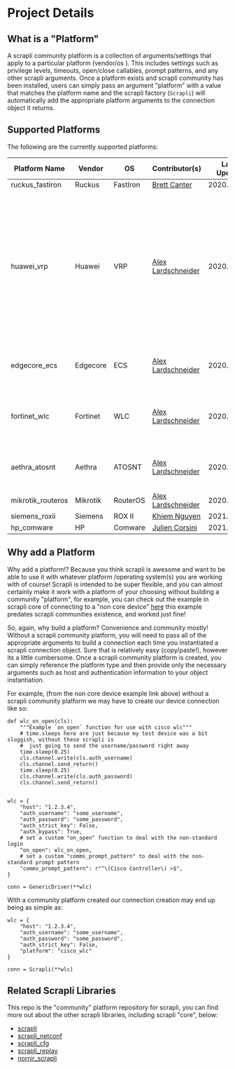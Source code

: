 # Project Details


## What is a "Platform"

A scrapli community platform is a collection of arguments/settings that apply to a particular platform (vendor/os
). This includes settings such as privilege levels, timeouts, open/close callables, prompt patterns, and any other
 scrapli arguments. Once a platform exists and scrapli community has been installed, users can simply pass an
  argument "platform" with a value that matches the platform name and the scrapli factory (`Scrapli`) will automatically
   add the appropriate platform arguments to the connection object it returns.  


## Supported Platforms

The following are the currently supported platforms:

| Platform Name         | Vendor          | OS            | Contributor(s)                                             | Last Update | Notes                                                                                 |
|-----------------------|-----------------|---------------|------------------------------------------------------------|-------------|---------------------------------------------------------------------------------------|
| ruckus_fastiron       | Ruckus          | FastIron      | [Brett Canter](https://github.com/wonderbred)              | 2020.08.08  |                                                                                       |
| huawei_vrp            | Huawei          | VRP           | [Alex Lardschneider](https://github.com/AlexLardschneider) | 2020.11.13  | Last update fixed minor prompt pattern issue (missing underscore)<br><br>Might need to manually set `screen-width` or PTY cols, see issue [#18](https://github.com/scrapli/scrapli_community/issues/18) for more details.                  | 
| edgecore_ecs          | Edgecore        | ECS           | [Alex Lardschneider](https://github.com/AlexLardschneider) | 2020.09.19  | For the firmware shipped by Edgecore itself                                           |
| fortinet_wlc          | Fortinet        | WLC           | [Alex Lardschneider](https://github.com/AlexLardschneider) | 2020.11.15  | For the Meru-based OS, not the same as FortiOS                                        |
| aethra_atosnt         | Aethra          | ATOSNT        | [Alex Lardschneider](https://github.com/AlexLardschneider) | 2020.11.15  | Tested on ATOS NT, ranging from 6.3.X up to 6.5.X:                                    |
| mikrotik_routeros     | Mikrotik        | RouterOS      | [Alex Lardschneider](https://github.com/AlexLardschneider) | 2020.11.15  |                                                                                       |
| siemens_roxii         | Siemens         | ROX II        | [Khiem Nguyen](https://github.com/kn-winter)               | 2021.01.30  |                                                                                       |
| hp_comware            | HP              | Comware       | [Julien Corsini](https://github.com/juliencorsini)         | 2021.XX.XX  |                                                                                       |



## Why add a Platform

Why add a platform!? Because you think scrapli is awesome and want to be able to use it with whatever platform
/operating system(s) you are working with of course! Scrapli is intended to be super flexible, and you can almost
 certainly make it work with a platform of your choosing without building a community "platform", for example, you
  can check out the example in scrapli core of connecting to a "non core device" [here](https://github.com/carlmontanari/scrapli/blob/master/examples/non_core_device/wlc.py)
  this example predates scrapli communities existence, and worked just fine! 
  
So, again, why build a platform? Convenience and community mostly! Without a scrapli community platform, you will
 need to pass all of the appropriate arguments to build a connection each time you instantiated a scrapli connection
  object. Sure that is relatively easy (copy/paste!), however its a little cumbersome. Once a scrapli community
   platform is created, you can simply reference the platform type and then provide only the necessary arguments such
    as host and authentication information to your object instantiation. 

For example, (from the non core device example link above) without a scrapli community platform we may have to create
 our device connection like so:


```
def wlc_on_open(cls):
    """Example `on_open` function for use with cisco wlc"""
    # time.sleeps here are just because my test device was a bit sluggish, without these scrapli is
    #  just going to send the username/password right away
    time.sleep(0.25)
    cls.channel.write(cls.auth_username)
    cls.channel.send_return()
    time.sleep(0.25)
    cls.channel.write(cls.auth_password)
    cls.channel.send_return()


wlc = {
    "host": "1.2.3.4",
    "auth_username": "some_username",
    "auth_password": "some_password",
    "auth_strict_key": False,
    "auth_bypass": True,
    # set a custom "on_open" function to deal with the non-standard login
    "on_open": wlc_on_open,
    # set a custom "comms_prompt_pattern" to deal with the non-standard prompt pattern
    "comms_prompt_pattern": r"^\(Cisco Controller\) >$",
}

conn = GenericDriver(**wlc)
```

With a community platform created our connection creation may end up being as simple as:

```
wlc = {
    "host": "1.2.3.4",
    "auth_username": "some_username",
    "auth_password": "some_password",
    "auth_strict_key": False,
    "platform": "cisco_wlc"
}

conn = Scrapli(**wlc)
``` 


## Related Scrapli Libraries

This repo is the "community" platform repository for scrapli, you can find more out about the other scrapli 
libraries, including scrapli "core", below:


- [scrapli](/more_scrapli/scrapli)
- [scrapli_netconf](/more_scrapli/scrapli_netconf)
- [scrapli_cfg](/more_scrapli/scrapli_cfg)
- [scrapli_replay](/more_scrapli/scrapli_replay)  
- [nornir_scrapli](/more_scrapli/nornir_scrapli)

